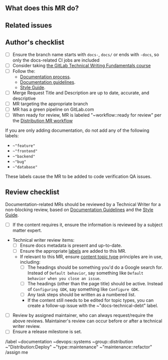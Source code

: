 ## What does this MR do?

<!-- Briefly describe what this MR is about. -->

## Related issues

<!-- Link related issues below. -->

## Author's checklist

- [ ] Ensure the branch name starts with `docs-`, `docs/` or ends with `-docs`, so only the docs-related CI jobs are included
- [ ] Consider taking [the GitLab Technical Writing Fundamentals course](https://gitlab.edcast.com/pathways/ECL-02528ee2-c334-4e16-abf3-e9d8b8260de4)
- [ ] Follow the:
  - [Documentation process](https://docs.gitlab.com/ee/development/documentation/workflow.html).
  - [Documentation guidelines](https://docs.gitlab.com/ee/development/documentation/).
  - [Style Guide](https://docs.gitlab.com/ee/development/documentation/styleguide/).
- [ ] Merge Request Title and Description are up to date, accurate, and descriptive
- [ ] MR targeting the appropriate branch
- [ ] MR has a green pipeline on GitLab.com
- [ ] When ready for review, MR is labeled "~workflow::ready for review" per the [Distribution MR workflow](https://handbook.gitlab.com/handbook/engineering/infrastructure/core-platform/systems/distribution/merge_requests/)

If you are only adding documentation, do not add any of the following labels:

- `~"feature"`
- `~"frontend"`
- `~"backend"`
- `~"bug"`
- `~"database"`

These labels cause the MR to be added to code verification QA issues.

## Review checklist

Documentation-related MRs should be reviewed by a Technical Writer for a non-blocking review, based on [Documentation Guidelines](https://docs.gitlab.com/ee/development/documentation/) and the [Style Guide](https://docs.gitlab.com/ee/development/documentation/styleguide/).

- [ ] If the content requires it, ensure the information is reviewed by a subject matter expert.
- Technical writer review items:
  - [ ] Ensure docs metadata is present and up-to-date.
  - [ ] Ensure the appropriate [labels](https://handbook.gitlab.com/handbook/product/ux/technical-writing/workflow/#labels) are added to this MR.
  - If relevant to this MR, ensure [content topic type](https://docs.gitlab.com/ee/development/documentation/structure.html) principles are in use, including:
    - [ ] The headings should be something you'd do a Google search for. Instead of `Default behavior`, say something like `Default behavior when you close an issue`.
    - [ ] The headings (other than the page title) should be active. Instead of `Configuring GDK`, say something like `Configure GDK`.
    - [ ] Any task steps should be written as a numbered list.
    - If the content still needs to be edited for topic types, you can create a follow-up issue with the ~"docs-technical-debt" label.
- [ ] Review by assigned maintainer, who can always request/require the above reviews. Maintainer's review can occur before or after a technical writer review.
- [ ] Ensure a release milestone is set.

/label ~documentation ~devops::systems ~group::distribution ~"Distribution:Deploy" ~"type::maintenance" ~"maintenance::refactor"
/assign me
